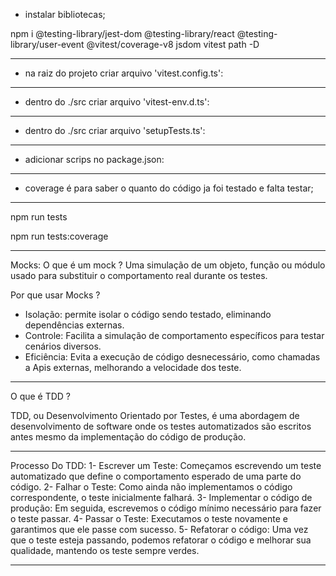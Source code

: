 - instalar bibliotecas;

npm i @testing-library/jest-dom @testing-library/react @testing-library/user-event @vitest/coverage-v8 jsdom vitest path -D

-------------------------------------------

- na raiz do projeto criar arquivo 'vitest.config.ts':

-------------------------------------------

- dentro do ./src criar arquivo 'vitest-env.d.ts':

-----------------------------------------

- dentro do ./src criar arquivo 'setupTests.ts':

-------------------------------------------

- adicionar scrips no package.json:

--------------------------------------------
- coverage é para saber o quanto do código ja foi testado e falta testar;

--------------------------------------------

npm run tests

npm run tests:coverage

-------------------------------------

Mocks:
O que é um mock ?
Uma simulação de um objeto, função ou módulo usado para substituir o comportamento real durante os testes.

Por que usar Mocks ?
- Isolação: permite isolar o código sendo testado, eliminando dependências externas.
- Controle: Facilita a simulação de comportamento específicos para testar cenários diversos.
- Eficiência: Evita a execução de código desnecessário, como chamadas a Apis externas, melhorando a velocidade dos teste.

-------------------------------------

O que é TDD ?

TDD, ou Desenvolvimento Orientado por Testes, é uma abordagem de desenvolvimento de software onde os testes automatizados são escritos antes mesmo da implementação do código de produção.

-------------------------------------

Processo Do TDD:
1- Escrever um Teste: Começamos escrevendo um teste automatizado que define o comportamento esperado de uma parte do código.
2- Falhar o Teste: Como ainda não implementamos o código correspondente, o teste inicialmente falhará.
3- Implementar o código de produção: Em seguida, escrevemos o código mínimo necessário para fazer o teste passar.
4- Passar o Teste: Executamos o teste novamente e garantimos que ele passe com sucesso.
5- Refatorar o código: Uma vez que o teste esteja passando, podemos refatorar o código e melhorar sua qualidade, mantendo os teste sempre verdes.

-------------------------------------





